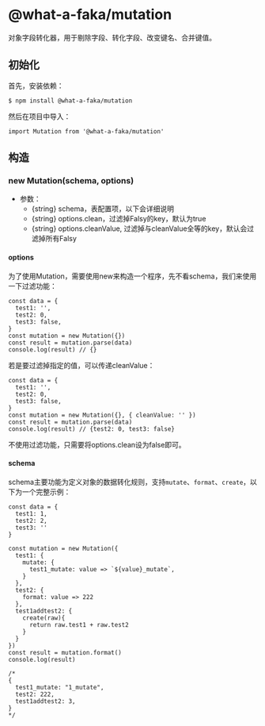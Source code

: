 # @what-a-faka/mutation
对象字段转化器，用于剔除字段、转化字段、改变键名、合并键值。

## 初始化
首先，安装依赖：
```
$ npm install @what-a-faka/mutation
```

然后在项目中导入：
```
import Mutation from '@what-a-faka/mutation'
```

## 构造
### new Mutation(schema, options)
- 参数：
  - {string} schema，表配置项，以下会详细说明
  - {string} options.clean，过滤掉Falsy的key，默认为true
  - {string} options.cleanValue, 过滤掉与cleanValue全等的key，默认会过滤掉所有Falsy

#### options
为了使用Mutation，需要使用new来构造一个程序，先不看schema，我们来使用一下过滤功能：
```
const data = {
  test1: '',
  test2: 0,
  test3: false,
}
const mutation = new Mutation({})
const result = mutation.parse(data)
console.log(result) // {}
```

若是要过滤掉指定的值，可以传递cleanValue：
```
const data = {
  test1: '',
  test2: 0,
  test3: false,
}
const mutation = new Mutation({}, { cleanValue: '' })
const result = mutation.parse(data)
console.log(result) // {test2: 0, test3: false}
```

不使用过滤功能，只需要将options.clean设为false即可。

#### schema
schema主要功能为定义对象的数据转化规则，支持`mutate`、`format`、`create`，以下为一个完整示例：
```
const data = {
  test1: 1,
  test2: 2,
  test3: ''
}

const mutation = new Mutation({
  test1: {
    mutate: {
      test1_mutate: value => `${value}_mutate`,
    }
  },
  test2: {
    format: value => 222
  },
  test1addtest2: {
    create(raw){
      return raw.test1 + raw.test2
    }
  }
})
const result = mutation.format()
console.log(result)

/*
{
  test1_mutate: "1_mutate",
  test2: 222,
  test1addtest2: 3,
}
*/

```
